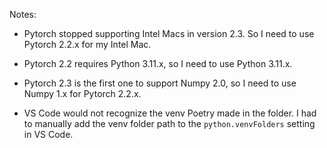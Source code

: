 Notes:
- Pytorch stopped supporting Intel Macs in version 2.3. So I need to use Pytorch 2.2.x
  for my Intel Mac.
- Pytorch 2.2 requires Python 3.11.x, so I need to use Python 3.11.x.
- Pytorch 2.3 is the first one to support Numpy 2.0, so I need to use Numpy 1.x for
  Pytorch 2.2.x.

- VS Code would not recognize the venv Poetry made in the folder. I had to manually add
  the venv folder path to the `python.venvFolders` setting in VS Code.